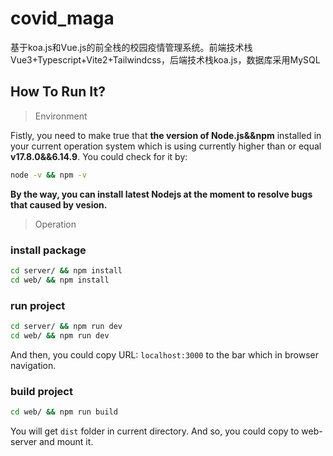 # covid_maga
基于koa.js和Vue.js的前全栈的校园疫情管理系统。前端技术栈Vue3+Typescript+Vite2+Tailwindcss，后端技术栈koa.js，数据库采用MySQL

## How To Run It?

> Environment

Fistly, you need to make true that **the version of Node.js&&npm** installed in your current operation system which is using currently higher than or equal **v17.8.0&&6.14.9**.
You could check for it by:
```bash
node -v && npm -v
```
**By the way, you can install latest Nodejs at the moment to resolve bugs that caused by vesion.**


> Operation
### install package
```bash
cd server/ && npm install
cd web/ && npm install
```

### run project
```bash
cd server/ && npm run dev
cd web/ && npm run dev
```
And then, you could copy URL: `localhost:3000` to the bar which in browser navigation.

### build project
```bash
cd web/ && npm run build
```
You will get `dist` folder in current directory. And so, you could copy to web-server and mount it.
